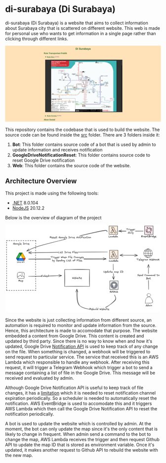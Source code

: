 # di-surabaya (Di Surabaya)

di-surabaya (Di Surabaya) is a website that aims to collect information about Surabaya city that is scattered
on different website. This web is made for personal use who wants to get information in a single page rather
than clicking through different links.

![Preview of di-surabaya website](./preview.png)

This repository contains the codebase that is used to build the website. The source code can be found inside
the [src](./src) folder. There are 3 folders inside it:

1. **Bot**: This folder contains source code of a bot that is used by admin to update information and receives notification
2. **GoogleDriveNotificationReset**: This folder contains source code to reset Google Drive notification
3. **Web**: This folder contains the source code of the website.

## Architecture Overview

This project is made using the following tools:

- [.NET](https://dotnet.microsoft.com/en-us/download/dotnet/8.0) 8.0.104
- [NodeJS](https://nodejs.org/en/download/prebuilt-installer) 20.12.2

Below is the overview of diagram of the project

![Architecture Overview Diagram](./public/architecture-overview.png)

Since the website is just collecting information from different source, an automation is required to monitor
and update information from the source. Hence, this architecture is made to accomodate that purpose. The website 
embedded a content from Google Drive. This content is created and updated by third party. Since there is no way 
to know when and how it's updated, Google Drive [Notification API](https://developers.google.com/drive/api/guides/push)
is used to keep track of any change on the file. When something is changed, a webhook will be triggered to send 
request to particular service. The service that received this is an AWS Lambda which responsible to handle any 
webhook. After receiving this request, it will trigger a Telegram Webhook which trigger a bot to send a message
containing a list of file in the Google Drive. This message will be received and evaluated by admin.

Although Google Drive Notification API is useful to keep track of file changes, it has a [limitation](https://developers.google.com/drive/api/guides/push#renew-notification-channels)
which it is needed to reset notification channel expiration periodically. So a scheduler is needed to
automatically reset the notification. AWS EventBridge is used to accomodate this and it triggers AWS Lambda
which then call the Google Drive Notification API to reset the notification periodically.

A bot is used to update the website which is controlled by admin. At the moment, the bot can only update
the map since it's the only content that is likely to change in frequent. When admin send a command to the
bot to change the map, AWS Lambda receives the trigger and then request Github API to update
the map ID that is stored as environment variable. Once it's updated, it makes another request to Github API
to rebuild the website with the new map.
